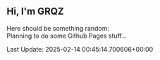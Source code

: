 ## Hi, I'm GRQZ
Here should be something random:  
Planning to do some Github Pages stuff...


Last Update: 2025-02-14 00:45:14.700606+00:00
